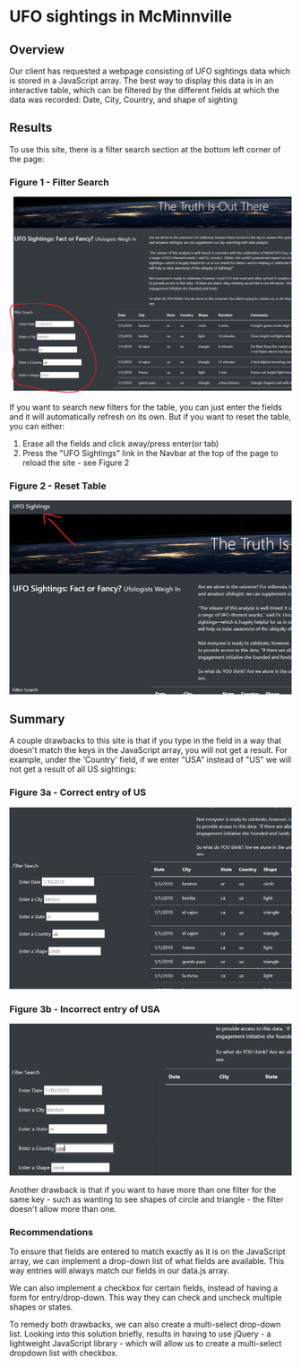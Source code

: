 # UFO sightings in McMinnville
## Overview
Our client has requested a webpage consisting of UFO sightings data which is stored in a JavaScript array. The best way to display this data is in an interactive table, which can be filtered by the different fields at which the data was recorded: Date, City, Country, and shape of sighting

## Results
To use this site, there is a filter search section at the bottom left corner of the page:
### Figure 1 - Filter Search
<img src="static/images/fig1.png"></img>

If you want to search new filters for the table, you can just enter the fields and it will automatically refresh on its own. But if you want to reset the table, you can either:

1. Erase all the fields and click away/press enter(or tab)
2. Press the "UFO Sightings" link in the Navbar at the top of the page to reload the site - see Figure 2

### Figure 2 - Reset Table
<img src="static/images/fig2.png"></img>


## Summary

A couple drawbacks to this site is that if you type in the field in a way that doesn't match the keys in the JavaScript array, you will not get a result.
For example, under the 'Country' field, if we enter "USA" instead of "US" we will not get a result of all US sightings:

### Figure 3a - Correct entry of US
<img src="static/images/fig3-a.png"></img>
### Figure 3b - Incorrect entry of USA
<img src="static/images/fig3-b.png"></img>

Another drawback is that if you want to have more than one filter for the same key - such as wanting to see shapes of circle and triangle - the filter doesn't allow more than one.

### Recommendations

To ensure that fields are entered to match exactly as it is on the JavaScript array, we can implement a drop-down list of what fields are available. This way entries will always match our fields in our data.js array.

We can also implement a checkbox for certain fields, instead of having a form for entry/drop-down. This way they can check and uncheck multiple shapes or states. 

To remedy both drawbacks, we can also create a multi-select drop-down list. Looking into this solution briefly, results in having to use jQuery - a lightweight JavaScript library - which will allow us to create a multi-select dropdown list with checkbox.